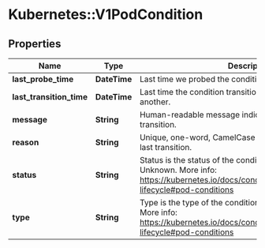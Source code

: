 # Kubernetes::V1PodCondition

## Properties
Name | Type | Description | Notes
------------ | ------------- | ------------- | -------------
**last_probe_time** | **DateTime** | Last time we probed the condition. | [optional] 
**last_transition_time** | **DateTime** | Last time the condition transitioned from one status to another. | [optional] 
**message** | **String** | Human-readable message indicating details about last transition. | [optional] 
**reason** | **String** | Unique, one-word, CamelCase reason for the condition&#39;s last transition. | [optional] 
**status** | **String** | Status is the status of the condition. Can be True, False, Unknown. More info: https://kubernetes.io/docs/concepts/workloads/pods/pod-lifecycle#pod-conditions | 
**type** | **String** | Type is the type of the condition. Currently only Ready. More info: https://kubernetes.io/docs/concepts/workloads/pods/pod-lifecycle#pod-conditions | 


